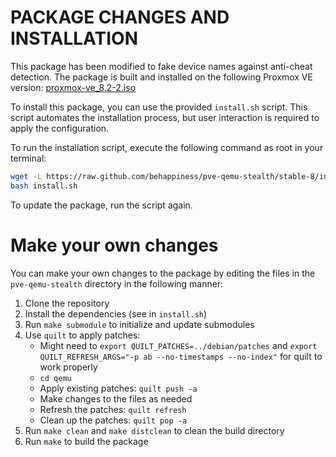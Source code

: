 # PACKAGE CHANGES AND INSTALLATION

This package has been modified to fake device names against anti-cheat detection. The package is built and installed on the following Proxmox VE version: [proxmox-ve_8.2-2.iso](https://enterprise.proxmox.com/iso/proxmox-ve_8.2-2.iso)

To install this package, you can use the provided `install.sh` script. This script automates the installation process, but user interaction is required to apply the configuration.

To run the installation script, execute the following command as root in your terminal:

```bash
wget -L https://raw.github.com/behappiness/pve-qemu-stealth/stable-8/install.sh
bash install.sh
```

To update the package, run the script again.

# Make your own changes

You can make your own changes to the package by editing the files in the `pve-qemu-stealth` directory in the following manner:

1. Clone the repository
2. Install the dependencies (see in `install.sh`)
3. Run `make submodule` to initialize and update submodules
4. Use `quilt` to apply patches:
   - Might need to `export QUILT_PATCHES=../debian/patches` and `export QUILT_REFRESH_ARGS="-p ab --no-timestamps --no-index"` for quilt to work properly
   - `cd qemu`
   - Apply existing patches: `quilt push -a`
   - Make changes to the files as needed
   - Refresh the patches: `quilt refresh`
   - Clean up the patches: `quilt pop -a`
5. Run `make clean` and `make distclean` to clean the build directory
6. Run `make` to build the package
